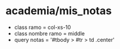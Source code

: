 academia/mis_notas
=====

* class ramo = col-xs-10
* class nombre ramo = middle
* query notas = '#tbody > #tr > td .center'